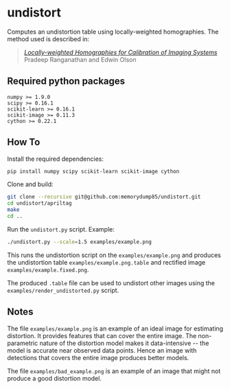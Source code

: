 undistort
=========

Computes an undistortion table using locally-weighted homographies.
The method used is described in:

> [_Locally-weighted Homographies for Calibration of Imaging Systems_](http://april.eecs.umich.edu/papers/details.php?name=ranganathan2014iros)<br/>
> Pradeep Ranganathan and Edwin Olson


Required python packages
------------------------
```
numpy >= 1.9.0
scipy >= 0.16.1
scikit-learn >= 0.16.1
scikit-image >= 0.11.3
cython >= 0.22.1
```


How To
-------

Install the required dependencies:
```bash
pip install numpy scipy scikit-learn scikit-image cython
```

Clone and build:
```bash
git clone --recursive git@github.com:memorydump85/undistort.git
cd undistort/apriltag
make
cd ..
```

Run the `undistort.py` script. Example:
```bash
./undistort.py --scale=1.5 examples/example.png
```

This runs the undistortion script on the `examples/example.png` and
produces the undistortion table `examples/example.png.table` and
rectified image `examples/example.fixed.png`.

The produced `.table` file can be used to undistort other images using
the `examples/render_undistorted.py` script.


Notes
-----

The file `examples/example.png` is an example of an ideal image for
estimating distortion. It provides features that can cover the entire
image. The non-parametric nature of the distortion model makes it
data-intensive -- the model is accurate near observed data points. Hence
an image with detections that covers the entire image produces better
models.

The file `examples/bad_example.png` is an example of an image that might
not produce a good distortion model.


